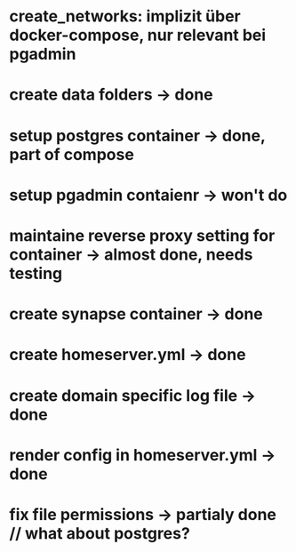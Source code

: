 #  create_networks: implizit über docker-compose, nur relevant bei pgadmin
#  create data folders -> done
#  setup postgres container -> done, part of compose
#  setup pgadmin contaienr -> won't do
#  maintaine reverse proxy setting for container -> almost done, needs testing
#  create synapse container -> done
#  create homeserver.yml  -> done
#  create domain specific log file ->  done
#  render config in homeserver.yml -> done
#  fix file permissions -> partialy done // what about postgres?
